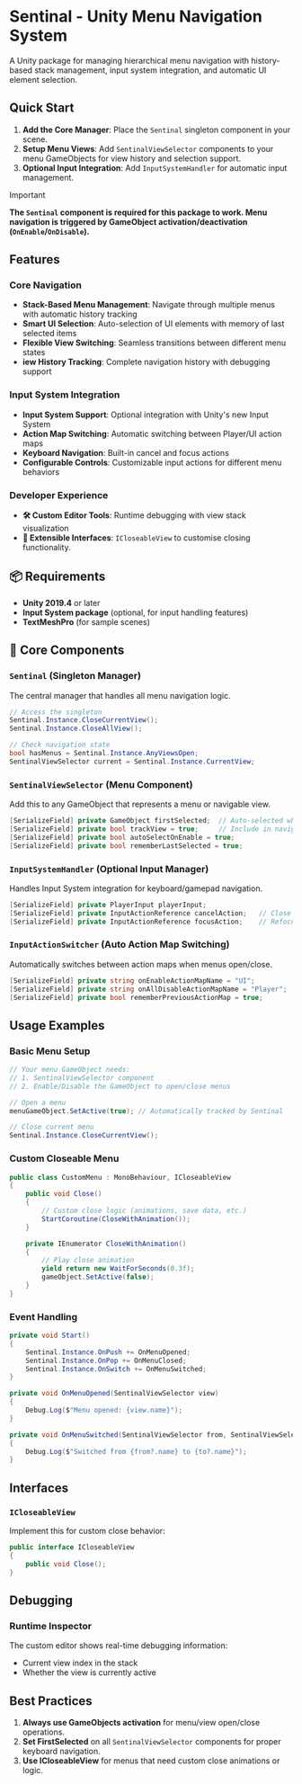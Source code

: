 # Sentinal - Unity Menu Navigation System

A Unity package for managing hierarchical menu navigation with history-based stack management, input system integration, and automatic UI element selection.

## Quick Start

1. **Add the Core Manager**: Place the `Sentinal` singleton component in your scene.
2. **Setup Menu Views**: Add `SentinalViewSelector` components to your menu GameObjects for view history and selection support.
3. **Optional Input Integration**: Add `InputSystemHandler` for automatic input management.

> [!IMPORTANT]  
> **The `Sentinal` component is required for this package to work. Menu navigation is triggered by GameObject activation/deactivation (`OnEnable`/`OnDisable`).**

## Features

### Core Navigation

-   **Stack-Based Menu Management**: Navigate through multiple menus with automatic history tracking
-   **Smart UI Selection**: Auto-selection of UI elements with memory of last selected items
-   **Flexible View Switching**: Seamless transitions between different menu states
-   **iew History Tracking**: Complete navigation history with debugging support

### Input System Integration

-   **Input System Support**: Optional integration with Unity's new Input System
-   **Action Map Switching**: Automatic switching between Player/UI action maps
-   **Keyboard Navigation**: Built-in cancel and focus actions
-   **Configurable Controls**: Customizable input actions for different menu behaviors

### Developer Experience

-   **🛠️ Custom Editor Tools**: Runtime debugging with view stack visualization
-   **🔌 Extensible Interfaces**: `ICloseableView` to customise closing functionality.

## 📦 Requirements

-   **Unity 2019.4** or later
-   **Input System package** (optional, for input handling features)
-   **TextMeshPro** (for sample scenes)

## 🔧 Core Components

### `Sentinal` (Singleton Manager)

The central manager that handles all menu navigation logic.

```csharp
// Access the singleton
Sentinal.Instance.CloseCurrentView();
Sentinal.Instance.CloseAllView();

// Check navigation state
bool hasMenus = Sentinal.Instance.AnyViewsOpen;
SentinalViewSelector current = Sentinal.Instance.CurrentView;
```

### `SentinalViewSelector` (Menu Component)

Add this to any GameObject that represents a menu or navigable view.

```csharp
[SerializeField] private GameObject firstSelected;  // Auto-selected when menu opens
[SerializeField] private bool trackView = true;     // Include in navigation history
[SerializeField] private bool autoSelectOnEnable = true;
[SerializeField] private bool rememberLastSelected = true;
```

### `InputSystemHandler` (Optional Input Manager)

Handles Input System integration for keyboard/gamepad navigation.

```csharp
[SerializeField] private PlayerInput playerInput;
[SerializeField] private InputActionReference cancelAction;   // Close current menu
[SerializeField] private InputActionReference focusAction;    // Refocus last selected element
```

### `InputActionSwitcher` (Auto Action Map Switching)

Automatically switches between action maps when menus open/close.

```csharp
[SerializeField] private string onEnableActionMapName = "UI";
[SerializeField] private string onAllDisableActionMapName = "Player";
[SerializeField] private bool rememberPreviousActionMap = true;
```

## Usage Examples

### Basic Menu Setup

```csharp
// Your menu GameObject needs:
// 1. SentinalViewSelector component
// 2. Enable/Disable the GameObject to open/close menus

// Open a menu
menuGameObject.SetActive(true); // Automatically tracked by Sentinal

// Close current menu
Sentinal.Instance.CloseCurrentView();
```

### Custom Closeable Menu

```csharp
public class CustomMenu : MonoBehaviour, ICloseableView
{
    public void Close()
    {
        // Custom close logic (animations, save data, etc.)
        StartCoroutine(CloseWithAnimation());
    }

    private IEnumerator CloseWithAnimation()
    {
        // Play close animation
        yield return new WaitForSeconds(0.3f);
        gameObject.SetActive(false);
    }
}
```

### Event Handling

```csharp
private void Start()
{
    Sentinal.Instance.OnPush += OnMenuOpened;
    Sentinal.Instance.OnPop += OnMenuClosed;
    Sentinal.Instance.OnSwitch += OnMenuSwitched;
}

private void OnMenuOpened(SentinalViewSelector view)
{
    Debug.Log($"Menu opened: {view.name}");
}

private void OnMenuSwitched(SentinalViewSelector from, SentinalViewSelector to)
{
    Debug.Log($"Switched from {from?.name} to {to?.name}");
}
```

## Interfaces

### `ICloseableView`

Implement this for custom close behavior:

```csharp
public interface ICloseableView
{
    public void Close();
}
```

## Debugging

### Runtime Inspector

The custom editor shows real-time debugging information:

-   Current view index in the stack
-   Whether the view is currently active

## Best Practices

1. **Always use GameObjects activation** for menu/view open/close operations.
2. **Set FirstSelected** on all `SentinalViewSelector` components for proper keyboard navigation.
3. **Use ICloseableView** for menus that need custom close animations or logic.
